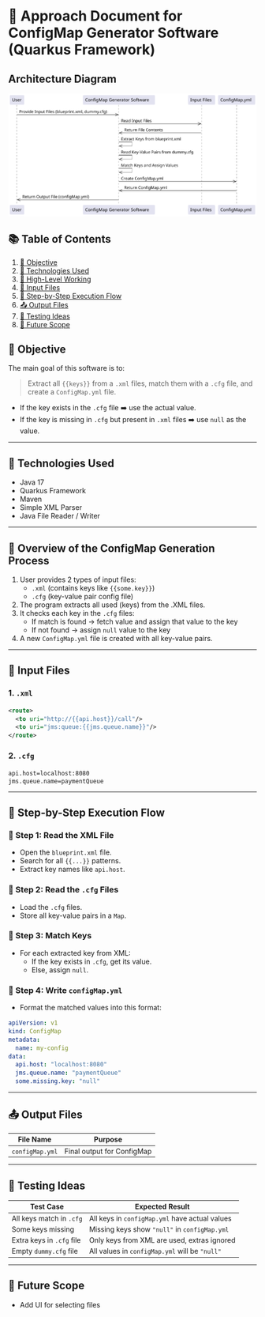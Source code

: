 # 🧾 Approach Document for ConfigMap Generator Software (Quarkus Framework)

## Architecture Diagram
![architecture diagram](architecture.svg)

## 📚 Table of Contents
1. [🎯 Objective](#-objective)
2. [🔧 Technologies Used](#-technologies-used)
3. [🧠 High-Level Working](#-high-level-working)
4. [📁 Input Files](#-input-files)
5. [🚀 Step-by-Step Execution Flow](#-step-by-step-execution-flow)
6. [📤 Output Files](#-output-files)
7. [🧪 Testing Ideas](#-testing-ideas)
8. [📌 Future Scope](#-future-scope)

## 🎯 Objective
The main goal of this software is to:

> Extract all `{{keys}}` from a `.xml` files, match them with a `.cfg` file, and create a `ConfigMap.yml` file.

- If the key exists in the `.cfg` file ➡️ use the actual value.
- If the key is missing in `.cfg` but present in `.xml` files ➡️ use `null` as the value.

---

## 🔧 Technologies Used
- Java 17
- Quarkus Framework
- Maven
- Simple XML Parser
- Java File Reader / Writer

---

## 🧠 Overview of the ConfigMap Generation Process
1. User provides 2 types of input files:
   - `.xml` (contains keys like `{{some.key}}`)
   - `.cfg` (key-value pair config file)
2. The program extracts all used (keys) from the .XML files.
3. It checks each key in the `.cfg` files:
   - If match is found → fetch value and assign that value to the key
   - If not found → assign `null` value to the key
4. A new `ConfigMap.yml` file is created with all key-value pairs.

---

## 📁 Input Files

### 1. `.xml`
```xml
<route>
  <to uri="http://{{api.host}}/call"/>
  <to uri="jms:queue:{{jms.queue.name}}"/>
</route>
```

### 2. `.cfg`
```properties
api.host=localhost:8080
jms.queue.name=paymentQueue
```

---

## 🚀 Step-by-Step Execution Flow

### 🥇 Step 1: Read the XML File
- Open the `blueprint.xml` file.
- Search for all `{{...}}` patterns.
- Extract key names like `api.host`.

### 🥈 Step 2: Read the `.cfg` Files
- Load the `.cfg` files.
- Store all key-value pairs in a `Map`.

### 🥉 Step 3: Match Keys
- For each extracted key from XML:
  - If the key exists in `.cfg`, get its value.
  - Else, assign `null`.

### 🏁 Step 4: Write `configMap.yml`
- Format the matched values into this format:
```yaml
apiVersion: v1
kind: ConfigMap
metadata:
  name: my-config
data:
  api.host: "localhost:8080"
  jms.queue.name: "paymentQueue"
  some.missing.key: "null"
```

---

## 📤 Output Files

| File Name             | Purpose                            |
|----------------------|-------------------------------------|
| `configMap.yml`       | Final output for ConfigMap         |

---

## 🧪 Testing Ideas

| Test Case                        | Expected Result                                    |
|----------------------------------|----------------------------------------------------|
| All keys match in `.cfg`         | All keys in `configMap.yml` have actual values     |
| Some keys missing                | Missing keys show `"null"` in `configMap.yml`      |
| Extra keys in `.cfg` file        | Only keys from XML are used, extras ignored        |
| Empty `dummy.cfg` file           | All values in `configMap.yml` will be `"null"`     |

---

## 📌 Future Scope
- Add UI for selecting files

